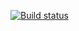 [![Build status](https://ci.appveyor.com/api/projects/status/uck8nmlkb6e9adj5?svg=true)](https://ci.appveyor.com/project/vvitoss/dzapi1-1-1-2-dd5am)

